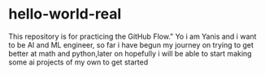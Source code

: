 # hello-world-real
This repository is for practicing the GitHub Flow."
Yo i am Yanis and i want to be AI and ML engineer, so far i have begun my journey on trying to get better at math and python,later on hopefully i will be able to start making some ai projects of my own to get started
